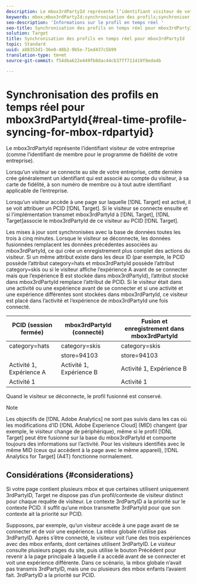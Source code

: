 ```yaml
---
description: Le mbox3rdPartyId représente l’identifiant visiteur de votre entreprise (comme l’identifiant de membre pour le programme de fidélité de votre entreprise).
keywords: mbox;mbox3rdPartyId;synchronisation des profils;synchroniser les profils;PCID
seo-description: 'Informations sur le profil en temps réel '
seo-title: Synchronisation des profils en temps réel pour mbox3rdPartyId dans Adobe Target
solution: Target
title: Synchronisation des profils en temps réel pour mbox3rdPartyId
topic: Standard
uuid: a88353d1-36e8-48b2-9b5e-71ed437c5b99
translation-type: tm+mt
source-git-commit: f54dba622e449fb8dac44cb37ff711419f8eda4b

---
```



# Synchronisation des profils en temps réel pour mbox3rdPartyId{#real-time-profile-syncing-for-mbox-rdpartyid}

Le mbox3rdPartyId représente l’identifiant visiteur de votre entreprise (comme l’identifiant de membre pour le programme de fidélité de votre entreprise).

Lorsqu’un visiteur se connecte au site de votre entreprise, cette dernière crée généralement un identifiant qui est associé au compte du visiteur, à sa carte de fidélité, à son numéro de membre ou à tout autre identifiant applicable de l’entreprise.

Lorsqu’un visiteur accède à une page sur laquelle [!DNL Target] est activé, il se voit attribuer un PCID [!DNL Target]. Si le visiteur se connecte ensuite et si l’implémentation transmet mbox3rdPartyId à [!DNL Target], [!DNL Target]associe le mbox3rdPartyId de ce visiteur au PCID [!DNL Target].

Les mises à jour sont synchronisées avec la base de données toutes les trois à cinq minutes. Lorsque le visiteur se déconnecte, les données fusionnées remplacent les données précédentes associées au mbox3rdPartyId, ce qui crée un enregistrement plus complet des actions du visiteur. Si un même attribut existe dans les deux ID (par exemple, le PCID possède l’attribut category=hats et mbox3rdPartyId possède l’attribut category=skis ou si le visiteur affiche l’expérience A avant de se connecter mais que l’expérience B est stockée dans mbox3rdPartyId), l’attribut stocké dans mbox3rdPartyId remplace l’attribut de PCID. Si le visiteur était dans une activité ou une expérience avant de se connecter et si une activité et une expérience différentes sont stockées dans mbox3rdPartyId, ce visiteur est placé dans l’activité et l’expérience de mbox3rdPartyId une fois connecté.

| PCID (session fermée) | mbox3rdPartyId (connecté) | Fusion et enregistrement dans mbox3rdPartyId |
|---|---|---|
| category=hats | category=skis | category=skis |
|  | store=94103 | store=94103 |
| Activité 1, Expérience A | Activité 1, Expérience B | Activité 1, Expérience B |
| Activité 1 |  | Activité 1 |

Quand le visiteur se déconnecte, le profil fusionné est conservé.

>[!NOTE]
>
>Les objectifs de [!DNL Adobe Analytics] ne sont pas suivis dans les cas où les modifications d’ID [!DNL Adobe Experience Cloud] (MID) changent (par exemple, le visiteur change de périphérique), même si le profil [!DNL Target] peut être fusionné sur la base du mbox3rdPartyId et comporte toujours des informations sur l’activité. Pour les visiteurs identifiés avec le même MID (ceux qui accèdent à la page avec le même appareil), [!DNL Analytics for Target] (A4T) fonctionne normalement.

## Considérations {#considerations}

Si votre page contient plusieurs mbox et que certaines utilisent uniquement 3rdPartyID, Target ne dispose pas d’un profil/contexte de visiteur distinct pour chaque requête de visiteur. Le contexte 3rdPartyID a la priorité sur le contexte PCID. Il suffit qu’une mbox transmette 3rdPartyId pour que son contexte ait la priorité sur PCID.

Supposons, par exemple, qu’un visiteur accède à une page avant de se connecter et de voir une expérience. La mbox globale n’utilise pas 3rdPartyID. Après s’être connecté, le visiteur voit l’une des trois expériences avec des mbox enfants, dont certaines utilisent 3rdPartyID. Le visiteur consulte plusieurs pages du site, puis utilise le bouton Précédent pour revenir à la page principale à laquelle il a accédé avant de se connecter et voit une expérience différente. Dans ce scénario, la mbox globale n’avait pas transmis 3rdPartyID, mais une ou plusieurs des mbox enfants l’avaient fait. 3rdPartyID a la priorité sur PCID.
